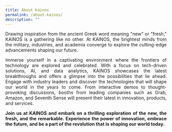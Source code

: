 ```yaml
---
title: About Kainos
permalink: /about-kainos/
description: ""
---
```

<p style="text-align: justify;">Drawing inspiration from the ancient Greek word meaning "new" or "fresh," KAINOS is a gathering like no other. At KAINOS, the brightest minds from the military, industries, and academia converge to explore the cutting-edge advancements shaping our future.</p>

<p style="text-align: justify;">Immerse yourself in a captivating environment where the frontiers of technology are explored and celebrated. With a focus on tech-driven solutions, AI, and data analytics, KAINOS showcases the latest breakthroughs and offers a glimpse into the possibilities that lie ahead. Engage with industry leaders and discover the technologies that will shape our world in the years to come. From interactive demos to thought-provoking discussions, booths from leading companies such as Grab, Amazon, and Seventh Sense will present their latest in innovation, products, and services.</p>

<p style="text-align: justify;"><b>
Join us at KAINOS and embark on a thrilling exploration of the new, the fresh, and the remarkable. Experience the power of innovation, embrace the future, and be a part of the revolution that is shaping our world today.<!--![](/images/ai-circle.pn![](/images/ai-circle.png)g)b--></b></p>